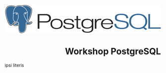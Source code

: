 
<div style="text-align: right">
    <img src="img/pg.png">
    <h1> Workshop PostgreSQL</h1>
</div>

ipsi literis
